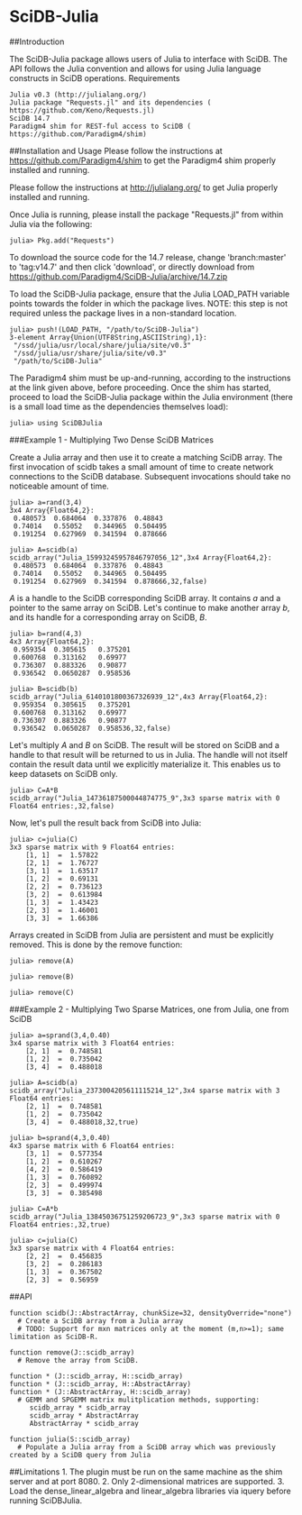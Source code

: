 SciDB-Julia
===========
##Introduction

The SciDB-Julia package allows users of Julia to interface with SciDB. The API follows the Julia convention and allows for using Julia language constructs in SciDB operations.
Requirements

    Julia v0.3 (​http://julialang.org/)
    Julia package "Requests.jl" and its dependencies (​https://github.com/Keno/Requests.jl)
    SciDB 14.7
    Paradigm4 shim for REST-ful access to SciDB (​https://github.com/Paradigm4/shim)

##Installation and Usage
Please follow the instructions at ​https://github.com/Paradigm4/shim to get the Paradigm4 shim properly installed and running.

Please follow the instructions at ​http://julialang.org/ to get Julia properly installed and running.

Once Julia is running, please install the package "Requests.jl" from within Julia via the following:

    julia> Pkg.add("Requests")

To download the source code for the 14.7 release, change 'branch:master' to 'tag:v14.7' and then click 'download', or directly download from https://github.com/Paradigm4/SciDB-Julia/archive/14.7.zip

To load the SciDB-Julia package, ensure that the Julia LOAD_PATH variable points towards the folder in which the package lives.
NOTE: this step is not required unless the package lives in a non-standard location.

    julia> push!(LOAD_PATH, "/path/to/SciDB-Julia")
    3-element Array{Union(UTF8String,ASCIIString),1}:
     "/ssd/julia/usr/local/share/julia/site/v0.3"
     "/ssd/julia/usr/share/julia/site/v0.3"      
     "/path/to/SciDB-Julia"

The Paradigm4 shim must be up-and-running, according to the instructions at the link given above, before proceeding. Once the shim has started, proceed to load the SciDB-Julia package within the Julia environment (there is a small load time as the dependencies themselves load):

    julia> using SciDBJulia

###Example 1 - Multiplying Two Dense SciDB Matrices

Create a Julia array and then use it to create a matching SciDB array. The first invocation of scidb takes a small amount of time to create network connections to the SciDB database. Subsequent invocations should take no noticeable amount of time.

    julia> a=rand(3,4)
    3x4 Array{Float64,2}:
     0.480573  0.684064  0.337876  0.48843 
     0.74014   0.55052   0.344965  0.504495
     0.191254  0.627969  0.341594  0.878666

    julia> A=scidb(a)
    scidb_array("Julia_15993245957846797056_12",3x4 Array{Float64,2}:
     0.480573  0.684064  0.337876  0.48843 
     0.74014   0.55052   0.344965  0.504495
     0.191254  0.627969  0.341594  0.878666,32,false)

_A_ is a handle to the SciDB corresponding SciDB array. It contains _a_ and a pointer to the same array on SciDB. Let's continue to make another array _b_, and its handle for a corresponding array on SciDB, _B_.
    
    julia> b=rand(4,3)
    4x3 Array{Float64,2}:
     0.959354  0.305615   0.375201
     0.600768  0.313162   0.69977 
     0.736307  0.883326   0.90877 
     0.936542  0.0650287  0.958536
    
    julia> B=scidb(b)
    scidb_array("Julia_6140101800367326939_12",4x3 Array{Float64,2}:
     0.959354  0.305615   0.375201
     0.600768  0.313162   0.69977 
     0.736307  0.883326   0.90877 
     0.936542  0.0650287  0.958536,32,false)
    
Let's multiply _A_ and _B_ on SciDB. The result will be stored on SciDB and a handle to that result will be returned to us in Julia. The handle will not itself contain the result data until we explicitly materialize it. This enables us to keep datasets on SciDB only.

    julia> C=A*B
    scidb_array("Julia_14736187500044874775_9",3x3 sparse matrix with 0 Float64 entries:,32,false)

Now, let's pull the result back from SciDB into Julia:

    julia> c=julia(C)
    3x3 sparse matrix with 9 Float64 entries:
    	[1, 1]  =  1.57822
    	[2, 1]  =  1.76727
    	[3, 1]  =  1.63517
    	[1, 2]  =  0.69131
    	[2, 2]  =  0.736123
    	[3, 2]  =  0.613984
    	[1, 3]  =  1.43423
    	[2, 3]  =  1.46001
    	[3, 3]  =  1.66386

Arrays created in SciDB from Julia are persistent and must be explicitly removed. This is done by the remove function:

    julia> remove(A)

    julia> remove(B)

    julia> remove(C)

###Example 2 - Multiplying Two Sparse Matrices, one from Julia, one from SciDB

    julia> a=sprand(3,4,0.40)
    3x4 sparse matrix with 3 Float64 entries:
    	[2, 1]  =  0.748581
    	[1, 2]  =  0.735042
    	[3, 4]  =  0.488018
    
    julia> A=scidb(a)
    scidb_array("Julia_2373004205611115214_12",3x4 sparse matrix with 3 Float64 entries:
    	[2, 1]  =  0.748581
    	[1, 2]  =  0.735042
    	[3, 4]  =  0.488018,32,true)
    
    julia> b=sprand(4,3,0.40)
    4x3 sparse matrix with 6 Float64 entries:
    	[3, 1]  =  0.577354
    	[1, 2]  =  0.610267
    	[4, 2]  =  0.586419
    	[1, 3]  =  0.760892
    	[2, 3]  =  0.499974
    	[3, 3]  =  0.385498
    
    julia> C=A*b
    scidb_array("Julia_13845036751259206723_9",3x3 sparse matrix with 0 Float64 entries:,32,true)
    
    julia> c=julia(C)
    3x3 sparse matrix with 4 Float64 entries:
    	[2, 2]  =  0.456835
    	[3, 2]  =  0.286183
    	[1, 3]  =  0.367502
    	[2, 3]  =  0.56959

##API

    function scidb(J::AbstractArray, chunkSize=32, densityOverride="none")
      # Create a SciDB array from a Julia array
      # TODO: Support for mxn matrices only at the moment (m,n>=1); same limitation as SciDB-R.
    
    function remove(J::scidb_array)
      # Remove the array from SciDB.
    
    function * (J::scidb_array, H::scidb_array)
    function * (J::scidb_array, H::AbstractArray)
    function * (J::AbstractArray, H::scidb_array)
      # GEMM and SPGEMM matrix mulitplication methods, supporting:
         scidb_array * scidb_array
         scidb_array * AbstractArray
         AbstractArray * scidb_array
    
    function julia(S::scidb_array)
      # Populate a Julia array from a SciDB array which was previously created by a SciDB query from Julia

##Limitations
    1. The plugin must be run on the same machine as the shim server and at port 8080.
    2. Only 2-dimensional matrices are supported.
    3. Load the dense_linear_algebra and linear_algebra libraries via iquery before running SciDBJulia.
